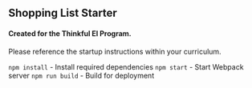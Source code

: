 ## Shopping List Starter

#### Created for the Thinkful EI Program.

Please reference the startup instructions within your curriculum.

`npm install` - Install required dependencies
`npm start` - Start Webpack server
`npm run build` - Build for deployment
